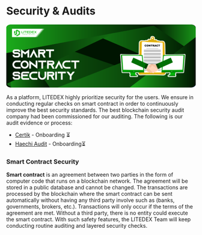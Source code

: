 # Security & Audits

![](.gitbook/assets/2.-smart-contract-security.svg)

As a platform, LITEDEX highly prioritize security for the users. We ensure in conducting regular checks on smart contract in order to continuously improve the best security standards. The best blockchain security audit company had been commissioned for our auditing. The following is our audit evidence or process:‌

* ​[Certik](https://www.certik.org/) - Onboarding ⏳
* ​[Haechi Audit](https://audit.haechi.io/) - Onboarding⏳

###  **Smart Contract Security** <a id="smart-contract-security"></a>

**Smart contract** is an agreement between two parties in the form of computer code that runs on a blockchain network. The agreement will be stored in a public database and cannot be changed. The transactions are processed by the blockchain where the smart contract can be sent automatically without having any third party involve such as \(banks, governments, brokers, etc.\). Transactions will only occur if the terms of the agreement are met. Without a third party, there is no entity could execute the smart contract. With such safety features, the LITEDEX Team will keep conducting routine auditing and layered security checks.

